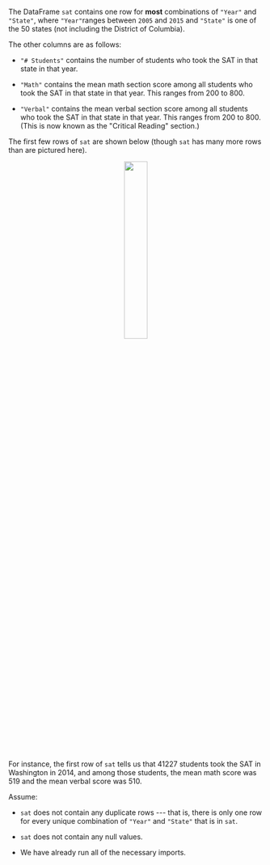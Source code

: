 The DataFrame `sat` contains one row for **most** combinations of `"Year"` and `"State"`, where `"Year"`ranges between `2005` and `2015` and `"State"` is one of the 50 states (not including the District of Columbia).

The other columns are as follows:

-   `"# Students"` contains the number of students who took the SAT in that state in that year.

-   `"Math"` contains the mean math section score among all students who took the SAT in that state in that year. This ranges from 200 to 800.

-   `"Verbal"` contains the mean verbal section score among all students who took the SAT in that state in that year. This ranges from 200 to 800. (This is now known as the "Critical Reading" section.)


The first few rows of `sat` are shown below  (though `sat` has many more rows than are pictured here).

<center><img src='../assets/images/wi23-final/df.png' width=30%></center>

For instance, the first row of `sat` tells us that 41227 students took the SAT in Washington in 2014, and among those students, the mean math score was 519 and the mean verbal score was 510.

Assume:

-   `sat` does not contain any duplicate rows --- that is, there is only one row for every unique combination of `"Year"` and `"State"` that is in `sat`.

-   `sat` does not contain any null values.

-   We have already run all of the necessary imports.
